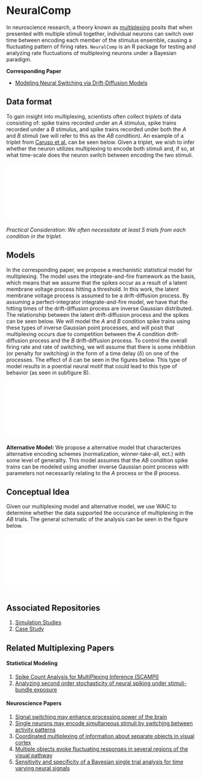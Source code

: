# NeuralComp

In neuroscience research, a theory known as [multiplexing](https://www.cell.com/trends/cognitive-sciences/fulltext/S1364-6613(24)00103-7) posits that when presented with multiple stimuli together, individual neurons can switch over time between encoding each member of the stimulus ensemble, causing a fluctuating pattern of firing rates. `NeuralComp` is an R package for testing and analyzing rate fluctuations of multiplexing neurons under a Bayesian paradigm. 

**Corresponding Paper**
  - [Modeling Neural Switching via Drift-Diffusion Models](https://arxiv.org/abs/2410.00781)

## Data format

To gain insight into multiplexing, scientists often collect _triplets_ of data consisting of: spike trains recorded under an $A$ stimulus, spike trains recorded under a $B$ stimulus, and spike trains recorded under both the $A$ and $B$ stimuli (we will refer to this as the $AB$ condition). An example of a triplet from [Caruso et al.](https://www.nature.com/articles/s41467-018-05121-8) can be seen below. Given a triplet, we wish to infer whether the neuron utilizes multiplexing to encode both stimuli and, if so, at what time-scale does the neuron switch between encoding the two stimuli.

![Example of a triplet](./images/Caruso_Task_Annotated.pdf)

_Practical Consideration: We often necessitate at least 5 trials from each condition in the triplet._

## Models
In the corresponding paper, we propose a mechanistic statistical model for multiplexing. The model uses the integrate-and-fire framework as the basis, which means that we assume that the spikes occur as a result of a latent membrane voltage process hitting a threshold. In this work, the latent membrane voltage process is assumed to be a drift-diffusion process. By assuming a perfect-integrator integrate-and-fire model, we have that the hitting times of the drift-diffusion process are inverse Gaussian distributed. The relationship between the latent drift-diffusion process and the spikes can be seen below. We will model the $A$ and $B$ condition spike trains using these types of inverse Gaussian point processes, and will posit that multiplexing occurs due to competition between the $A$ condition drift-diffusion process and the $B$ drift-diffusion process. To control the overall firing rate and rate of switching, we will assume that there is some inhibition (or penalty for switching) in the form of a time delay ($\delta$) on one of the processes. The effect of $\delta$ can be seen in the figures below. This type of model results in a poential neural motif that could lead to this type of behavior (as seen in subfigure B).

![**Subfigure A:** Visualization of how the latent drift-diffusion processes relate to the observed spike trains. **Subfigure B:** Potential neural motif that leads to this type of firing behavior](./images/Drift_diffusion_point_process.pdf)

**Alternative Model:** We propose a alternative model that characterizes alternative encoding schemes (normalization, winner-take-all, ect.) with some level of generality. This model assumes that the $AB$ condition spike trains can be modeled using another inverse Gaussian point process with parameters not necessarily relating to the $A$ process or the $B$ process.

## Conceptual Idea
Given our multiplexing model and alternative model, we use WAIC to determine whether the data supported the occurance of multiplexing in the $AB$ trials. The general schematic of the analysis can be seen in the figure below.

![Conceptual diagram of the proposed analysis. This figure also illustrates how the spike train analysis relates to spike count approaches, which are often used in these settings.](./images/Conceptual_Idea.pdf)



## Associated Repositories
  1. [Simulation Studies](https://github.com/ndmarco/NeuralComp_Sim_Study)
  2. [Case Study](https://github.com/ndmarco/NeuralComp_Case_Study)

## Related Multiplexing Papers
#### Statistical Modeling
  1. [Spike Count Analysis for MultiPlexing Inference (SCAMPI)](https://www.biorxiv.org/content/10.1101/2024.09.14.613077v1)
  2. [Analyzing second order stochasticity of neural spiking under stimuli-bundle exposure](https://pmc.ncbi.nlm.nih.gov/articles/PMC8373042)
#### Neuroscience Papers
  1. [Signal switching may enhance processing power of the brain](https://www.cell.com/trends/cognitive-sciences/fulltext/S1364-6613(24)00103-7)
  2. [Single neurons may encode simultaneous stimuli by switching between activity patterns](https://www.nature.com/articles/s41467-018-05121-8)
  3. [Coordinated multiplexing of information about separate objects in visual cortex](https://elifesciences.org/articles/76452)
  4. [Multiple objects evoke fluctuating responses in several regions of the visual pathway](https://elifesciences.org/articles/91129)
  5. [Sensitivity and specificity of a Bayesian single trial analysis for time varying neural signals](https://pmc.ncbi.nlm.nih.gov/articles/PMC8425354)
